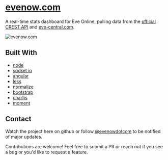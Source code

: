 # [evenow.com](http://www.evenow.com)

A real-time stats dashboard for Eve Online, pulling data from the [official CREST API](http://wiki.eveonline.com/en/wiki/EVE_API_Functions) and [eve-central.com](http://dev.eve-central.com/evec-api/start).

![evenow.com](http://www.evenow.com/static/img/screenshot.png)


## Built With

* [node](https://github.com/joyent/node)
* [socket io](http://socket.io/)
* [angular](https://angularjs.org/)
* [less](https://github.com/cloudhead/less.js)
* [normalize](https://github.com/necolas/normalize.css)
* [bootstrap](http://getbootstrap.com/)
* [chartjs](http://www.chartjs.org/)
* [moment](https://github.com/timrwood/moment/)


## Contact

Watch the project here on github or follow [@evenowdotcom](http://www.twitter.com/evenowdotcom) to be notified of major updates.

Contributions are welcome! Feel free to submit a PR or reach out if you see a bug or you'd like to request a feature.
